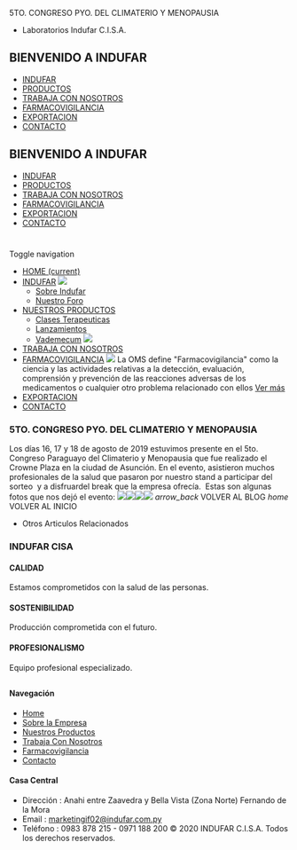 5TO. CONGRESO PYO. DEL CLIMATERIO Y MENOPAUSIA
- Laboratorios Indufar C.I.S.A.
## BIENVENIDO A INDUFAR
* [INDUFAR](5to-congreso-pyo-del-climaterio-y-menopausia.html#)
* [PRODUCTOS](5to-congreso-pyo-del-climaterio-y-menopausia.html#)
* [TRABAJA CON NOSOTROS](5to-congreso-pyo-del-climaterio-y-menopausia.html#)
* [FARMACOVIGILANCIA](5to-congreso-pyo-del-climaterio-y-menopausia.html#)
* [EXPORTACION](5to-congreso-pyo-del-climaterio-y-menopausia.html#)
* [CONTACTO](5to-congreso-pyo-del-climaterio-y-menopausia.html#)
## BIENVENIDO A INDUFAR
* [INDUFAR](../index.html)
* [PRODUCTOS](../productos.html)
* [TRABAJA CON NOSOTROS](../trabaja_con_nosotros.html)
* [FARMACOVIGILANCIA](../farmacovigilancia.html)
* [EXPORTACION](../exportacion.html)
* [CONTACTO](../contacto.html)
# 
Toggle navigation
* [HOME (current)](../index.html)
* [INDUFAR](5to-congreso-pyo-del-climaterio-y-menopausia.html#) 
  [![ ](../photos/shares/Sistema/Menu/indufar_menul.jpg)](../institucional.html)
  - [Sobre Indufar](../institucional.html)
  - [Nuestro Foro](../blog.html)
* [NUESTROS PRODUCTOS](5to-congreso-pyo-del-climaterio-y-menopausia.html#) 
  - [Clases Terapeuticas](../productos/clases_terapeuticas.html)
  - [Lanzamientos](../productos/lanzamientos.html)
  - [Vademecum](../productos.html)
  [![ ](../photos/shares/Sistema/Menu/productos.png)](../productos.html)
* [TRABAJA CON NOSOTROS](../trabaja_con_nosotros.html)
* [FARMACOVIGILANCIA](5to-congreso-pyo-del-climaterio-y-menopausia.html#) 
  [![ ](../photos/shares/Sistema/Menu/TUBOS.png)](../farmacovigilancia.html)
  La OMS define "Farmacovigilancia" como la ciencia y las actividades relativas a la detección, evaluación, comprensión y prevención de las reacciones adversas de los medicamentos o cualquier otro problema relacionado con ellos
  [Ver más](../farmacovigilancia.html)
* [EXPORTACION](../exportacion.html)
* [CONTACTO](../contacto.html)
### 5TO. CONGRESO PYO. DEL CLIMATERIO Y MENOPAUSIA
Los días 16, 17 y 18 de agosto de 2019 estuvimos presente en el 5to. Congreso Paraguayo del Climaterio y Menopausia que fue realizado el Crowne Plaza en la ciudad de Asunción.
En el evento, asistieron muchos profesionales de la salud que pasaron por nuestro stand a participar del sorteo  y a disfruardel break que la empresa ofrecía. 
Estas son algunas fotos que nos dejó el evento:
![](../photos/shares/Blog/Congresos/IMG-20190819-WA0002.jpg)![](../photos/shares/Blog/Congresos/IMG-20190819-WA0003.jpg)![](../photos/shares/Blog/Congresos/IMG-20190819-WA0011.jpg)![](../photos/shares/Blog/Congresos/IMG-20190819-WA0013.jpg)
*arrow\_back*
VOLVER AL BLOG
*home*
VOLVER AL INICIO
* Otros Articulos Relacionados
### INDUFAR CISA
#### CALIDAD
Estamos comprometidos con la salud de las personas.
#### SOSTENIBILIDAD
Producción comprometida con el futuro.
#### PROFESIONALISMO
Equipo profesional especializado.
## 
#### Navegación
* [Home](../index.html)
* [Sobre la Empresa](../institucional.html)
* [Nuestros Productos](../productos.html)
* [Trabaja Con Nosotros](../trabaja_con_nosotros.html)
* [Farmacovigilancia](../farmacovigilancia.html)
* [Contacto](../contacto.html)
#### Casa Central
* Dirección : Anahi entre Zaavedra y Bella Vista (Zona Norte) Fernando de la Mora
* Email : [marketingif02@indufar.com.py](mailto:marketingif02@indufar.com.py)
* Teléfono : 0983 878 215 - 0971 188 200
© 2020 INDUFAR C.I.S.A. Todos los derechos reservados.